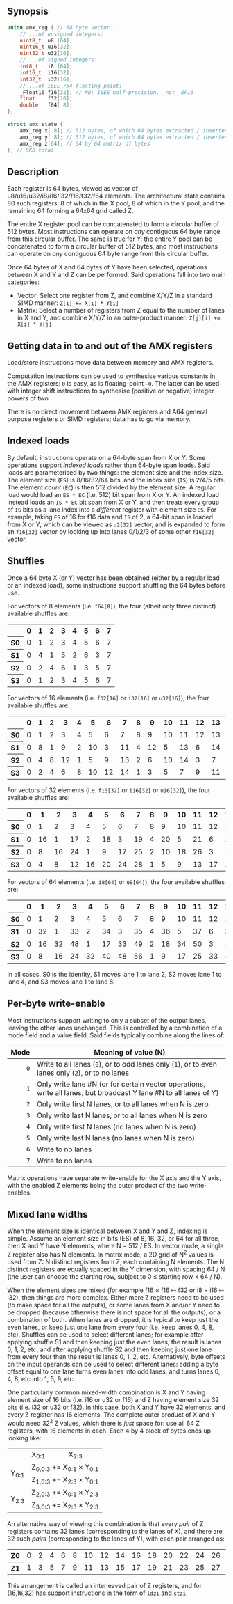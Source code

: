 ## Synopsis

```c
union amx_reg { // 64 byte vector...
    // ...of unsigned integers:
    uint8_t  u8 [64];
    uint16_t u16[32];
    uint32_t u32[16];
    // ...of signed integers:
    int8_t   i8 [64];
    int16_t  i16[32];
    int32_t  i32[16];
    // ...of IEEE 754 floating point:
    _Float16 f16[32]; // NB: IEEE half-precision, _not_ BF16
    float    f32[16];
    double   f64[ 8];
};

struct amx_state {
    amx_reg x[ 8]; // 512 bytes, of which 64 bytes extracted / inserted by operations
    amx_reg y[ 8]; // 512 bytes, of which 64 bytes extracted / inserted by operations
    amx_reg z[64]; // 64 by 64 matrix of bytes
}; // 5KB total
```

## Description

Each register is 64 bytes, viewed as vector of u8/u16/u32/i8/i16/i32/f16/f32/f64 elements. The architectural state contains 80 such registers: 8 of which in the X pool, 8 of which in the Y pool, and the remaining 64 forming a 64x64 grid called Z.

The entire X register pool can be concatenated to form a circular buffer of 512 bytes. Most instructions can operate on _any_ contiguous 64 byte range from this circular buffer. The same is true for Y: the entire Y pool can be concatenated to form a circular buffer of 512 bytes, and most instructions can operate on _any_ contiguous 64 byte range from this circular buffer.

Once 64 bytes of X and 64 bytes of Y have been selected, operations between X and Y and Z can be performed. Said operations fall into two main categories:
- Vector: Select one register from Z, and combine X/Y/Z in a standard SIMD manner: `Z[i] += X[i] * Y[i]`
- Matrix: Select a number of registers from Z equal to the number of lanes in X and Y, and combine X/Y/Z in an outer-product manner: `Z[j][i] += X[i] * Y[j]`

## Getting data in to and out of the AMX registers

Load/store instructions move data between memory and AMX registers.

Computation instructions can be used to synthesise various constants in the AMX registers: `0` is easy, as is floating-point `-0`. The latter can be used with integer shift instructions to synthesise (positive or negative) integer powers of two.

There is no direct movement between AMX registers and A64 general purpose registers or SIMD registers; data has to go via memory.

## Indexed loads

By default, instructions operate on a 64-byte span from X or Y. Some operations support _indexed loads_ rather than 64-byte span loads. Said loads are parameterised by two things: the element size and the index size. The element size (`ES`) is 8/16/32/64 bits, and the index size (`IS`) is 2/4/5 bits. The element _count_ (`EC`) is then 512 divided by the element size. A regular load would load an `ES * EC` (i.e. 512) bit span from X or Y. An indexed load instead loads an `IS * EC` bit span from X or Y, and then treats every group of `IS` bits as a lane index into a _different_ register with element size `ES`. For example, taking `ES` of 16 for f16 data and `IS` of 2, a 64-bit span is loaded from X or Y, which can be viewed as `u2[32]` vector, and is expanded to form an `f16[32]` vector by looking up into lanes 0/1/2/3 of some other `f16[32]` vector.

## Shuffles

Once a 64 byte X (or Y) vector has been obtained (either by a regular load or an indexed load), some instructions support shuffling the 64 bytes before use.

For vectors of 8 elements (i.e. `f64[8]`), the four (albeit only three distinct) available shuffles are:
<table>
<tr><th/><th>0</th><th>1</th><th>2</th><th>3</th><th>4</th><th>5</th><th>6</th><th>7</th></tr>
<tr><th>S0</th><td>0</td><td>1</td><td>2</td><td>3</td><td>4</td><td>5</td><td>6</td><td>7</td></tr>
<tr><th>S1</th><td>0</td><td>4</td><td>1</td><td>5</td><td>2</td><td>6</td><td>3</td><td>7</td></tr>
<tr><th>S2</th><td>0</td><td>2</td><td>4</td><td>6</td><td>1</td><td>3</td><td>5</td><td>7</td></tr>
<tr><th>S3</th><td>0</td><td>1</td><td>2</td><td>3</td><td>4</td><td>5</td><td>6</td><td>7</td></tr>
</table>

For vectors of 16 elements (i.e. `f32[16]` or `i32[16]` or `u32[16]`), the four available shuffles are:
<table>
<tr><th/><th>0</th><th>1</th><th>2</th><th>3</th><th>4</th><th>5</th><th>6</th><th>7</th><th>8</th><th>9</th><th>10</th><th>11</th><th>12</th><th>13</th><th>14</th><th>15</th></tr>
<tr><th>S0</th><td>0</td><td>1</td><td>2</td><td>3</td><td>4</td><td>5</td><td>6</td><td>7</td><td>8</td><td>9</td><td>10</td><td>11</td><td>12</td><td>13</td><td>14</td><td>15</td></tr>
<tr><th>S1</th><td>0</td><td>8</td><td>1</td><td>9</td><td>2</td><td>10</td><td>3</td><td>11</td><td>4</td><td>12</td><td>5</td><td>13</td><td>6</td><td>14</td><td>7</td><td>15</td></tr>
<tr><th>S2</th><td>0</td><td>4</td><td>8</td><td>12</td><td>1</td><td>5</td><td>9</td><td>13</td><td>2</td><td>6</td><td>10</td><td>14</td><td>3</td><td>7</td><td>11</td><td>15</td></tr>
<tr><th>S3</th><td>0</td><td>2</td><td>4</td><td>6</td><td>8</td><td>10</td><td>12</td><td>14</td><td>1</td><td>3</td><td>5</td><td>7</td><td>9</td><td>11</td><td>13</td><td>15</td></tr>
</table>

For vectors of 32 elements (i.e. `f16[32]` or `i16[32]` or `u16[32]`), the four available shuffles are:
<table>
<tr><th/><th>0</th><th>1</th><th>2</th><th>3</th><th>4</th><th>5</th><th>6</th><th>7</th><th>8</th><th>9</th><th>10</th><th>11</th><th>12</th><th>13</th><th>14</th><th>15</th><th>16</th><th>17</th><th>18</th><th>19</th><th>20</th><th>21</th><th>22</th><th>23</th><th>24</th><th>25</th><th>26</th><th>27</th><th>28</th><th>29</th><th>30</th><th>31</th></tr>
<tr><th>S0</th><td>0</td><td>1</td><td>2</td><td>3</td><td>4</td><td>5</td><td>6</td><td>7</td><td>8</td><td>9</td><td>10</td><td>11</td><td>12</td><td>13</td><td>14</td><td>15</td><td>16</td><td>17</td><td>18</td><td>19</td><td>20</td><td>21</td><td>22</td><td>23</td><td>24</td><td>25</td><td>26</td><td>27</td><td>28</td><td>29</td><td>30</td><td>31</td></tr>
<tr><th>S1</th><td>0</td><td>16</td><td>1</td><td>17</td><td>2</td><td>18</td><td>3</td><td>19</td><td>4</td><td>20</td><td>5</td><td>21</td><td>6</td><td>22</td><td>7</td><td>23</td><td>8</td><td>24</td><td>9</td><td>25</td><td>10</td><td>26</td><td>11</td><td>27</td><td>12</td><td>28</td><td>13</td><td>29</td><td>14</td><td>30</td><td>15</td><td>31</td></tr>
<tr><th>S2</th><td>0</td><td>8</td><td>16</td><td>24</td><td>1</td><td>9</td><td>17</td><td>25</td><td>2</td><td>10</td><td>18</td><td>26</td><td>3</td><td>11</td><td>19</td><td>27</td><td>4</td><td>12</td><td>20</td><td>28</td><td>5</td><td>13</td><td>21</td><td>29</td><td>6</td><td>14</td><td>22</td><td>30</td><td>7</td><td>15</td><td>23</td><td>31</td></tr>
<tr><th>S3</th><td>0</td><td>4</td><td>8</td><td>12</td><td>16</td><td>20</td><td>24</td><td>28</td><td>1</td><td>5</td><td>9</td><td>13</td><td>17</td><td>21</td><td>25</td><td>29</td><td>2</td><td>6</td><td>10</td><td>14</td><td>18</td><td>22</td><td>26</td><td>30</td><td>3</td><td>7</td><td>11</td><td>15</td><td>19</td><td>23</td><td>27</td><td>31</td></tr>
</table>

For vectors of 64 elements (i.e. `i8[64]` or `u8[64]`), the four available shuffles are:
<table>
<tr><th/><th>0</th><th>1</th><th>2</th><th>3</th><th>4</th><th>5</th><th>6</th><th>7</th><th>8</th><th>9</th><th>10</th><th>11</th><th>12</th><th>13</th><th>14</th><th>15</th><th>16</th><th>17</th><th>18</th><th>19</th><th>20</th><th>21</th><th>22</th><th>23</th><th>24</th><th>25</th><th>26</th><th>27</th><th>28</th><th>29</th><th>30</th><th>31</th><th>32</th><th>33</th><th>34</th><th>35</th><th>36</th><th>37</th><th>38</th><th>39</th><th>40</th><th>41</th><th>42</th><th>43</th><th>44</th><th>45</th><th>46</th><th>47</th><th>48</th><th>49</th><th>50</th><th>51</th><th>52</th><th>53</th><th>54</th><th>55</th><th>56</th><th>57</th><th>58</th><th>59</th><th>60</th><th>61</th><th>62</th><th>63</th></tr>
<tr><th>S0</th><td>0</td><td>1</td><td>2</td><td>3</td><td>4</td><td>5</td><td>6</td><td>7</td><td>8</td><td>9</td><td>10</td><td>11</td><td>12</td><td>13</td><td>14</td><td>15</td><td>16</td><td>17</td><td>18</td><td>19</td><td>20</td><td>21</td><td>22</td><td>23</td><td>24</td><td>25</td><td>26</td><td>27</td><td>28</td><td>29</td><td>30</td><td>31</td><td>32</td><td>33</td><td>34</td><td>35</td><td>36</td><td>37</td><td>38</td><td>39</td><td>40</td><td>41</td><td>42</td><td>43</td><td>44</td><td>45</td><td>46</td><td>47</td><td>48</td><td>49</td><td>50</td><td>51</td><td>52</td><td>53</td><td>54</td><td>55</td><td>56</td><td>57</td><td>58</td><td>59</td><td>60</td><td>61</td><td>62</td><td>63</td></tr>
<tr><th>S1</th><td>0</td><td>32</td><td>1</td><td>33</td><td>2</td><td>34</td><td>3</td><td>35</td><td>4</td><td>36</td><td>5</td><td>37</td><td>6</td><td>38</td><td>7</td><td>39</td><td>8</td><td>40</td><td>9</td><td>41</td><td>10</td><td>42</td><td>11</td><td>43</td><td>12</td><td>44</td><td>13</td><td>45</td><td>14</td><td>46</td><td>15</td><td>47</td><td>16</td><td>48</td><td>17</td><td>49</td><td>18</td><td>50</td><td>19</td><td>51</td><td>20</td><td>52</td><td>21</td><td>53</td><td>22</td><td>54</td><td>23</td><td>55</td><td>24</td><td>56</td><td>25</td><td>57</td><td>26</td><td>58</td><td>27</td><td>59</td><td>28</td><td>60</td><td>29</td><td>61</td><td>30</td><td>62</td><td>31</td><td>63</td></tr>
<tr><th>S2</th><td>0</td><td>16</td><td>32</td><td>48</td><td>1</td><td>17</td><td>33</td><td>49</td><td>2</td><td>18</td><td>34</td><td>50</td><td>3</td><td>19</td><td>35</td><td>51</td><td>4</td><td>20</td><td>36</td><td>52</td><td>5</td><td>21</td><td>37</td><td>53</td><td>6</td><td>22</td><td>38</td><td>54</td><td>7</td><td>23</td><td>39</td><td>55</td><td>8</td><td>24</td><td>40</td><td>56</td><td>9</td><td>25</td><td>41</td><td>57</td><td>10</td><td>26</td><td>42</td><td>58</td><td>11</td><td>27</td><td>43</td><td>59</td><td>12</td><td>28</td><td>44</td><td>60</td><td>13</td><td>29</td><td>45</td><td>61</td><td>14</td><td>30</td><td>46</td><td>62</td><td>15</td><td>31</td><td>47</td><td>63</td></tr>
<tr><th>S3</th><td>0</td><td>8</td><td>16</td><td>24</td><td>32</td><td>40</td><td>48</td><td>56</td><td>1</td><td>9</td><td>17</td><td>25</td><td>33</td><td>41</td><td>49</td><td>57</td><td>2</td><td>10</td><td>18</td><td>26</td><td>34</td><td>42</td><td>50</td><td>58</td><td>3</td><td>11</td><td>19</td><td>27</td><td>35</td><td>43</td><td>51</td><td>59</td><td>4</td><td>12</td><td>20</td><td>28</td><td>36</td><td>44</td><td>52</td><td>60</td><td>5</td><td>13</td><td>21</td><td>29</td><td>37</td><td>45</td><td>53</td><td>61</td><td>6</td><td>14</td><td>22</td><td>30</td><td>38</td><td>46</td><td>54</td><td>62</td><td>7</td><td>15</td><td>23</td><td>31</td><td>39</td><td>47</td><td>55</td><td>63</td></tr>
</table>

In all cases, S0 is the identity, S1 moves lane 1 to lane 2, S2 moves lane 1 to lane 4, and S3 moves lane 1 to lane 8.

## Per-byte write-enable

Most instructions support writing to only a subset of the output lanes, leaving the other lanes unchanged. This is controlled by a combination of a mode field and a value field. Said fields typically combine along the lines of:

|Mode|Meaning of value (N)|
|---:|---|
|`0`|Write to all lanes (`0`), or to odd lanes only (`1`), or to even lanes only (`2`), or to no lanes |
|`1`|Only write lane #N (or for certain vector operations, write all lanes, but broadcast Y lane #N to all lanes of Y)|
|`2`|Only write first N lanes, or to all lanes when N is zero|
|`3`|Only write last N lanes, or to all lanes when N is zero|
|`4`|Only write first N lanes (no lanes when N is zero)|
|`5`|Only write last N lanes (no lanes when N is zero)|
|`6`|Write to no lanes|
|`7`|Write to no lanes|

Matrix operations have separate write-enable for the X axis and the Y axis, with the enabled Z elements being the outer product of the two write-enables.

## Mixed lane widths

When the element size is identical between X and Y and Z, indexing is simple. Assume an element size in bits (ES) of 8, 16, 32, or 64 for all three, then X and Y have N elements, where N = 512 / ES. In vector mode, a single Z register also has N elements. In matrix mode, a 2D grid of N<sup>2</sup> values is used from Z: N distinct registers from Z, each containing N elements. The N distinct registers are equally spaced in the Y dimension, with spacing 64 / N (the user can choose the starting row, subject to 0 ≤ starting row < 64 / N).

When the element sizes are mixed (for example f16 × f16 ↦ f32 or i8 × i16 ↦ i32), then things are more complex. Either more Z registers need to be used (to make space for all the outputs), or some lanes from X and/or Y need to be dropped (because otherwise there is not space for all the outputs), or a combination of both. When lanes are dropped, it is typical to keep just the even lanes, or keep just one lane from every four (i.e. keep lanes 0, 4, 8, etc). Shuffles can be used to select different lanes; for example after applying shuffle S1 and then keeping just the even lanes, the result is lanes 0, 1, 2, etc; and after applying shuffle S2 and then keeping just one lane from every four then the result is lanes 0, 1, 2, etc. Alternatively, byte offsets on the input operands can be used to select different lanes: adding a byte offset equal to one lane turns even lanes into odd lanes, and turns lanes 0, 4, 8, etc into 1, 5, 9, etc.

One particularly common mixed-width combination is X and Y having element size of 16 bits (i.e. i16 or u32 or f16) and Z having element size 32 bits (i.e. i32 or u32 or f32). In this case, both X and Y have 32 elements, and every Z register has 16 elements. The complete outer product of X and Y would need 32<sup>2</sup> Z values, which there is _just_ space for: use all 64 Z registers, with 16 elements in each. Each 4 by 4 block of bytes ends up looking like:

<table><tr><td/><td colspan="2">X<sub>0:1</sub></td><td colspan="2">X<sub>2:3</sub></td></tr>
<tr><td rowspan="2">Y<sub>0:1</sub></td><td colspan="4">Z<sub>0,0:3</sub> += X<sub>0:1</sub> × Y<sub>0:1</sub></tr>
<tr><td colspan="4">Z<sub>1,0:3</sub> += X<sub>2:3</sub> × Y<sub>0:1</sub></td>
<tr><td rowspan="2">Y<sub>2:3</sub></td><td colspan="4">Z<sub>2,0:3</sub> += X<sub>0:1</sub> × Y<sub>2:3</sub></tr>
<tr><td colspan="4">Z<sub>3,0:3</sub> += X<sub>2:3</sub> × Y<sub>2:3</sub></td>
</table>

An alternative way of viewing this combination is that every _pair_ of Z registers contains 32 lanes (corresponding to the lanes of X), and there are 32 such _pairs_ (corresponding to the lanes of Y), with each pair arranged as:
<table><tr><th>Z0</th><td>0</td><td>2</td><td>4</td><td>6</td><td>8</td><td>10</td><td>12</td><td>14</td><td>16</td><td>18</td><td>20</td><td>22</td><td>24</td><td>26</td><td>28</td><td>30</td></tr>
<tr><th>Z1</th><td>1</td><td>3</td><td>5</td><td>7</td><td>9</td><td>11</td><td>13</td><td>15</td><td>17</td><td>19</td><td>21</td><td>23</td><td>25</td><td>27</td><td>29</td><td>31</td></tr></table>

This arrangement is called an interleaved pair of Z registers, and for (16,16,32) has support instructions in the form of [`ldzi` and `stzi`](ldst.md#description).
